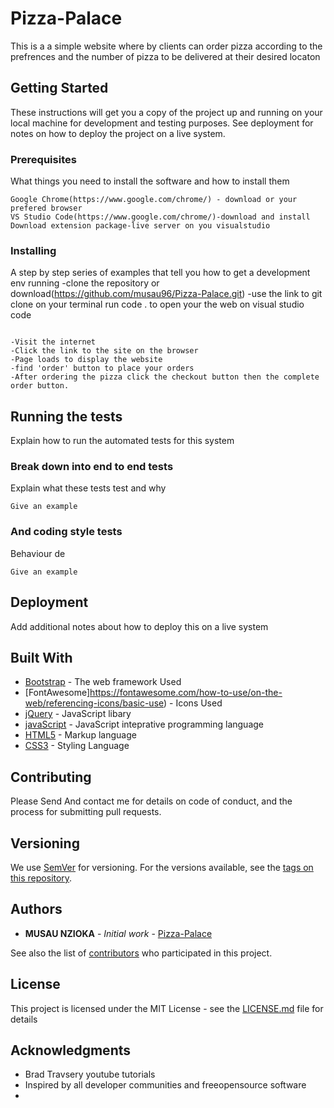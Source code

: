 # Pizza-Palace
This is a a simple website where by clients can order pizza according to the prefrences and the number of pizza to be delivered at their desired locaton

## Getting Started

These instructions will get you a copy of the project up and running on your local machine for development and testing purposes. See deployment for notes on how to deploy the project on a live system.

### Prerequisites

What things you need to install the software and how to install them

```
Google Chrome(https://www.google.com/chrome/) - download or your prefered browser
VS Studio Code(https://www.google.com/chrome/)-download and install
Download extension package-live server on you visualstudio
```

### Installing

A step by step series of examples that tell you how to get a development env running
-clone the repository or download(https://github.com/musau96/Pizza-Palace.git)
-use the link to git clone on your terminal
run code . to open your the web on visual studio code


```

-Visit the internet
-Click the link to the site on the browser
-Page loads to display the website
-find 'order' button to place your orders
-After ordering the pizza click the checkout button then the complete order button.
```



## Running the tests

Explain how to run the automated tests for this system

### Break down into end to end tests

Explain what these tests test and why

```
Give an example
```

### And coding style tests

Behaviour de

```
Give an example
```

## Deployment

Add additional notes about how to deploy this on a live system

## Built With

* [Bootstrap](https://getbootstrap.com/docs/4.4/getting-started/introduction/) - The web framework Used
* [FontAwesome]https://fontawesome.com/how-to-use/on-the-web/referencing-icons/basic-use) - Icons Used
* [jQuery](https://code.jquery.com/) - JavaScript libary
* [javaScript]() - JavaScript inteprative programming language
* [HTML5]() - Markup language
* [CSS3]() - Styling Language



## Contributing

Please Send And contact me for details on code of conduct, and the process for submitting pull requests.

## Versioning

We use [SemVer](http://semver.org/) for versioning. For the versions available, see the [tags on this repository](https://github.com/your/project/tags). 

## Authors

* **MUSAU NZIOKA** - *Initial work* - [Pizza-Palace](https://github.com/musau96/Pizza-Palace)

See also the list of [contributors](https://github.com/musau96/Pizza-Palace.git) who participated in this project.

## License

This project is licensed under the MIT License - see the [LICENSE.md](LICENSE.md) file for details

## Acknowledgments

* Brad Travsery youtube tutorials
* Inspired by all developer communities and freeopensource software
* 

